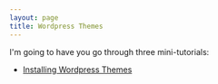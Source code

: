 ```yaml
---
layout: page
title: Wordpress Themes
---
```


I'm going to have you go through three mini-tutorials:

- [Installing Wordpress Themes](https://www.hostinger.com/tutorials/wordpress/#Step_5__Installing_WordPress_Themes_199)
